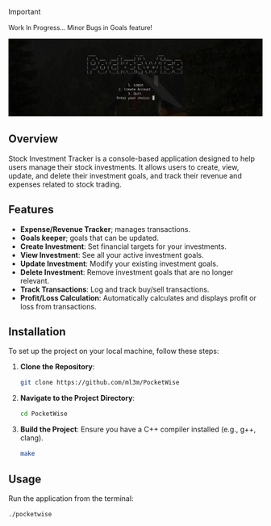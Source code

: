 > [!IMPORTANT]
> <span style="font-size:0.9em;">Work In Progress... Minor Bugs in Goals feature!</span>
<p align="center"><img alt="Pocket Wise Logo" src="./assets/homepage1.png" /></a></p>


## Overview
Stock Investment Tracker is a console-based application designed to help users manage their stock investments. It allows users to create, view, update, and delete their investment goals, and track their revenue and expenses related to stock trading. 

## Features
- **Expense/Revenue Tracker**; manages transactions.
- **Goals keeper**; goals that can be updated.
- **Create Investment**: Set financial targets for your investments.
- **View Investment**: See all your active investment goals.
- **Update Investment**: Modify your existing investment goals.
- **Delete Investment**: Remove investment goals that are no longer relevant.
- **Track Transactions**: Log and track buy/sell transactions.
- **Profit/Loss Calculation**: Automatically calculates and displays profit or loss from transactions.

## Installation
To set up the project on your local machine, follow these steps:

1. **Clone the Repository**:
    ```bash
    git clone https://github.com/ml3m/PocketWise
    ```

2. **Navigate to the Project Directory**:
    ```bash
    cd PocketWise
    ```

3. **Build the Project**:
    Ensure you have a C++ compiler installed (e.g., g++, clang).
    ```bash
    make
    ```

## Usage
Run the application from the terminal:
```bash
./pocketwise

